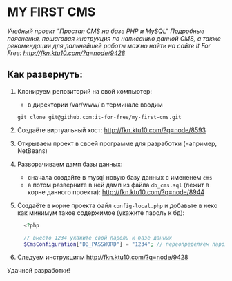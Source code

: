 # MY FIRST CMS

*Учебный проект "Простая CMS на базе PHP и MySQL" Подробные пояснения, пошаговая инструкция по написанию данной CMS, а также рекомендации для дальнейшей работы можно найти на сайте It For Free: http://fkn.ktu10.com/?q=node/9428*
## Как развернуть:

   1) Клонируем репозиторий на свой компьютер:
        - в директории /var/www/ в терминале вводим 
        ```
        git clone git@github.com:it-for-free/my-first-cms.git
        ```

   2) Создаёте виртуальный хост: http://fkn.ktu10.com/?q=node/8593

   3) Открываем проект в своей программе для разработки (например, NetBeans)

   4) Разворачиваем дамп базы данных:
        - сначала создайте в mysql новую базу данных с имененем `cms`
        - а потом разверните в ней дамп из файла `db_cms.sql` (лежит в корне данного проекта): http://fkn.ktu10.com/?q=node/8944

   5) Создаёте в корне проекта файл `config-local.php` и добавьте в неко как минимум такое содержимое (укажите пароль к бд):
      ```php
        <?php

        // вместо 1234 укажите свой пароль к базе данных
        $CmsConfiguration["DB_PASSWORD"] = "1234"; // переопределяем пароль к базе данных
       ```

   6) Следуем инструкциям http://fkn.ktu10.com/?q=node/9428

Удачной разработки!
